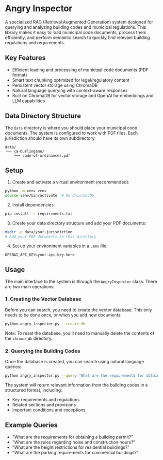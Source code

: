 # Angry Inspector

A specialized RAG (Retrieval Augmented Generation) system designed for querying and analyzing building codes and municipal regulations. This library makes it easy to load municipal code documents, process them efficiently, and perform semantic search to quickly find relevant building regulations and requirements.

## Key Features

- Efficient loading and processing of municipal code documents (PDF format)
- Smart text chunking optimized for legal/regulatory content
- Persistent vector storage using ChromaDB
- Natural language querying with context-aware responses
- Built on ChromaDB for vector storage and OpenAI for embeddings and LLM capabilities

## Data Directory Structure

The `data` directory is where you should place your municipal code documents. The system is configured to work with PDF files. Each jurisdiction should have its own subdirectory:

```
data/
└── ca-burlingame/
    └── code-of-ordinances.pdf
```

## Setup

1. Create and activate a virtual environment (recommended):
```bash
python -m venv venv
source venv/bin/activate  # On Unix/macOS
```

2. Install dependencies:
```bash
pip install -r requirements.txt
```

3. Create your data directory structure and add your PDF documents:
```bash
mkdir -p data/your-jurisdiction
# Add your PDF documents to this directory
```

4. Set up your environment variables in a `.env` file:
```
OPENAI_API_KEY=your-api-key-here
```

## Usage

The main interface to the system is through the `AngryInspector` class. There are two main operations:

### 1. Creating the Vector Database

Before you can search, you need to create the vector database. This only needs to be done once, or when you add new documents:

```bash
python angry_inspector.py --create-db
```

Note: To reset the database, you'll need to manually delete the contents of the `chroma_db` directory.

### 2. Querying the Building Codes

Once the database is created, you can search using natural language queries:

```bash
python angry_inspector.py --query "What are the requirements for obtaining a building permit?"
```

The system will return relevant information from the building codes in a structured format, including:
- Key requirements and regulations
- Related sections and provisions
- Important conditions and exceptions

## Example Queries

- "What are the requirements for obtaining a building permit?"
- "What are the rules regarding noise and construction hours?"
- "What are the height restrictions for residential buildings?"
- "What are the parking requirements for commercial buildings?"
